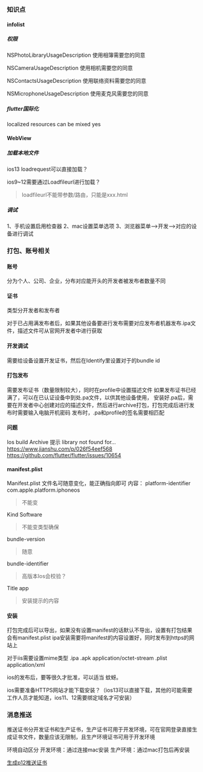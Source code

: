 ### 知识点

#### infolist

##### 权限

<key>NSPhotoLibraryUsageDescription</key>
<string>使用相簿需要您的同意</string>

<key>NSCameraUsageDescription</key>
<string>使用相机需要您的同意</string>

<key>NSContactsUsageDescription</key>
<string>使用联络资料需要您的同意</string>

<key>NSMicrophoneUsageDescription</key>
<string>使用麦克风需要您的同意</string>

##### flutter国际化
localized resources can be mixed  yes



#### WebView

##### 加载本地文件

ios13 loadrequest可以直接加载？

ios9~12需要通过Loadfileurl进行加载？

> loadfileurl不能带参数/路由，只能是xxx.html




##### 调试
1、手机设置启用检查器
2、mac设置菜单选项
3、浏览器菜单-->开发-->对应的设备进行调试



### 打包、账号相关

#### 账号
分为个人、公司、企业，分布对应能开头的开发者被发布者数量不同

#### 证书
类型分开发者和发布者

对于已占用满发布者后，如果其他设备要进行发布需要对应发布者机器发布.ipa文件，描述文件可从官网开发者中进行获取


#### 开发调试
需要给设备设置开发证书，然后在Identify里设置对于的bundle id

#### 打包发布

需要发布证书（数量限制较大），同时在profile中设置描述文件
	如果发布证书已经满了，可以在已认证设备中到处.pa文件，以供其他设备使用，
		安装好.pa后，需要在开发者中心创建对应的描述文件，然后进行archive打包，打包完成后进行发布时需要输入电脑开机密码
	发布时，.pa和profile的签名需要相匹配

#### 问题
Ios build Archive 提示  library not found for…
https://www.jianshu.com/p/026f54eef568
https://github.com/flutter/flutter/issues/10654

#### manifest.plist
Manifest.plist  文件名可随意变化，能正确指向即可
内容：
platform-identifier	com.apple.platform.iphoneos	
> 不能变

Kind	Software	
> 不能变类型确保

bundle-version		
> 随意

bundle-identifier		
> 高版本Ios会校验？

Title	app	
> 安装提示的内容


#### 安装
打包完成后可以导出，如果没有设置manifest的话默认不导出，设置有打包结果会有manifest.plist
ipa安装需要将manifest的内容设置好，同时发布到https的网站上


对于iis需要设置mime类型
.ipa   .apk  application/octet-stream
.plist application/xml

ios的发布后，要等很久才批准，可以适当 蚊蚜。

ios需要准备HTTPS网站才能下载安装？（ios13可以直接下载，其他的可能需要工作人员才能知道，ios11、12需要绑定域名才可安装）


### 消息推送
推送证书分开发证书和生产证书，生产证书可用于开发环境，可在官网登录直接生成证书文件，数量应该无限制，且生产环境证书可用于开发环境

环境自动区分
开发环境：通过连接mac安装
生产环境：通过mac打包后再安装

[生成p12推送证书](https://www.jianshu.com/p/5b0552f72b7f)
